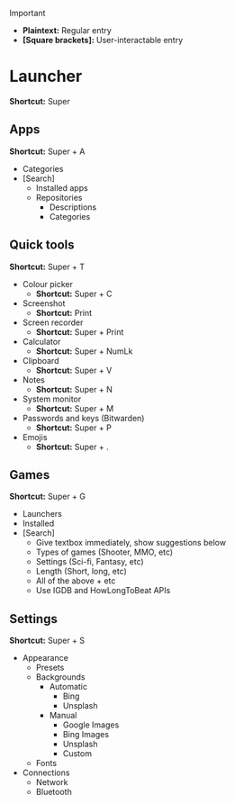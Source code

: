 > [!IMPORTANT]
> - **Plaintext:** Regular entry
> - **[Square brackets]:** User-interactable entry

# Launcher
**Shortcut:** Super

## Apps
**Shortcut:** Super + A
- Categories
- \[Search\]
    - Installed apps
    - Repositories
        - Descriptions
        - Categories

## Quick tools
**Shortcut:** Super + T
- Colour picker
    - **Shortcut:** Super + C
- Screenshot
    - **Shortcut:** Print
- Screen recorder
    - **Shortcut:** Super + Print
- Calculator
    - **Shortcut:** Super + NumLk
- Clipboard
    - **Shortcut:** Super + V
- Notes
    - **Shortcut:** Super + N
- System monitor
    - **Shortcut:** Super + M
- Passwords and keys (Bitwarden)
    - **Shortcut:** Super + P
- Emojis
    - **Shortcut:** Super + .

## Games
**Shortcut:** Super + G
- Launchers
- Installed
- \[Search\]
    - Give textbox immediately, show suggestions below
    - Types of games (Shooter, MMO, etc)
    - Settings (Sci-fi, Fantasy, etc)
    - Length (Short, long, etc)
    - All of the above + etc
    - Use IGDB and HowLongToBeat APIs

## Settings
**Shortcut:** Super + S
- Appearance
    - Presets
    - Backgrounds
        - Automatic
            - Bing
            - Unsplash
        - Manual
            - Google Images
            - Bing Images
            - Unsplash
            - Custom
    - Fonts
- Connections
    - Network
    - Bluetooth